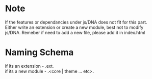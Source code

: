 Note
=====
If the features or dependancies under js/DNA does not fit for this part.  Either write an extension or create a new module, best not to modify js/DNA.
Remeber if need to add a new file, please add it in index.html

Naming Schema
=====
if its an extension - <module name>.ext.<file extension> <br>
if its a new module - <module name>.<core | theme ... etc>.<file extension>
